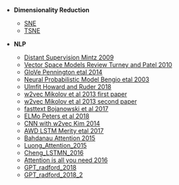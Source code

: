 - __Dimensionality Reduction__
  - [SNE](./Dimensionality_Reduction/sne_hinton_2002/sne.ipynb)
  - [TSNE](./Dimensionality_Reduction/tsne_vandermaaten_2003/tsne.ipynb)
  
  
- __NLP__
  - [Distant Supervision Mintz 2009](./NLP/distant_supervision_mintz_2009/distant_supervision_mintz_2009.md)  
  - [Vector Space Models Review Turney and Patel 2010](./NLP/vsm_turney_patel_2010/vector_space_models_turney_pantel_2010.md) 
  - [GloVe Pennington etal 2014](./NLP/glove_pennington_2014/glove_pennington_2014.ipynb)
  - [Neural Probabilistic Model Bengio etal 2003](./NLP/npm_bengio_2003/neural_probabilistic_model_bengio_2003.md)
  - [Ulmfit Howard and Ruder 2018](./NLP/ulmfit_howard_ruder_2018/ulmfit_howard_ruder_2018.md)
  - [w2vec Mikolov et al 2013 first paper](./NLP/w2vec1_mikolov_2013/w2vec_1_mikolov_2013.md)
  - [w2vec Mikolov et al 2013 second paper](./NLP/w2vec2_mikolov_2013/w2vec_2_mikolov_2013.md)
  - [fasttext Bojanowski et al 2017 ](./NLP/fasttext_bojanowski_2017/fasttext_bojanowski_2017.md)
  - [ELMo Peters et al 2018 ](./NLP/elmo_peters_2018/Elmo_peters_2018.md)
  - [CNN with w2vec Kim 2014](./NLP/cnn_textclassification_kim_2014/cnn_textclassification_kim_2014.md)
  - [AWD LSTM Merity etal 2017](./NLP/awdlstm_merity_2017/AWDLSTM_merity_2017.md)
  - [Bahdanau Attention 2015](/NLP/attention_bahdanau_2015/Attention_Bahdanau_2015.md)
  - [Luong_Attention_2015](/NLP/attention_luong_2015/Attention_Luong_2015.md)
  - [Cheng_LSTMN_2016](/NLP/lstmn_cheng_2016/LSTMN_Cheng_2016.md)
  - [Attention is all you need 2016](/NLP/transformers_vaswani_2017/transformers_attention_vaswani_2017.md)
  - [GPT_radford_2018](/NLP/opengpt_radford_2018/opengpt_radford_2018.md)
  - [GPT_radford_2018_2](/NLP/opengpt2_radford_2018/opengpt2_radford_2018.md)
  

